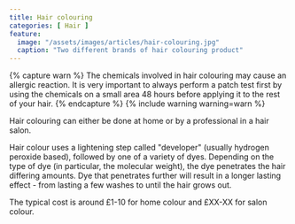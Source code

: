 ```yaml
---
title: Hair colouring
categories: [ Hair ]
feature:
  image: "/assets/images/articles/hair-colouring.jpg"
  caption: "Two different brands of hair colouring product"
---
```


{% capture warn %}
The chemicals involved in hair colouring may cause an allergic reaction. It is very important to always perform a patch test first by using the chemicals on a small area 48 hours before applying it to the rest of your hair.
{% endcapture %}
{% include warning warning=warn %}

Hair colouring can either be done at home or by a professional in a hair salon. 

Hair colour uses a lightening step called "developer" (usually hydrogen peroxide based), followed by one of a variety of dyes. Depending on the type of dye (in particular, the molecular weight), the dye penetrates the hair differing amounts. Dye that penetrates further will result in a longer lasting effect - from lasting a few washes to until the hair grows out.

The typical cost is around £1-10 for home colour and £XX-XX for salon colour.